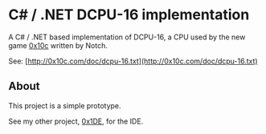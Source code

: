 # C# / .NET DCPU-16 implementation

A C# / .NET based implementation of DCPU-16, a CPU used by the new game [0x10c](http://0x10c.com/) written by Notch.

See: [http://0x10c.com/doc/dcpu-16.txt](http://0x10c.com/doc/dcpu-16.txt)

## About

This project is a simple prototype.

See my other project, [0x1DE](https://github.com/jwvdiermen/0x1DE), for the IDE.